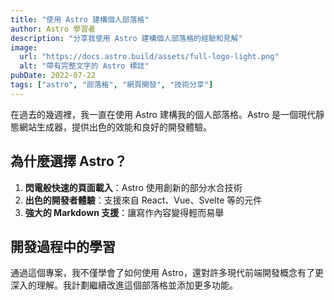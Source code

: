 ```yaml
---
title: "使用 Astro 建構個人部落格"
author: Astro 學習者
description: "分享我使用 Astro 建構個人部落格的經驗和見解"
image:
  url: "https://docs.astro.build/assets/full-logo-light.png"
  alt: "帶有完整文字的 Astro 標誌"
pubDate: 2022-07-22
tags: ["astro", "部落格", "網頁開發", "技術分享"]
---
```


在過去的幾週裡，我一直在使用 Astro 建構我的個人部落格。Astro 是一個現代靜態網站生成器，提供出色的效能和良好的開發體驗。

## 為什麼選擇 Astro？

1. **閃電般快速的頁面載入**：Astro 使用創新的部分水合技術
2. **出色的開發者體驗**：支援來自 React、Vue、Svelte 等的元件
3. **強大的 Markdown 支援**：讓寫作內容變得輕而易舉

## 開發過程中的學習

通過這個專案，我不僅學會了如何使用 Astro，還對許多現代前端開發概念有了更深入的理解。我計劃繼續改進這個部落格並添加更多功能。
